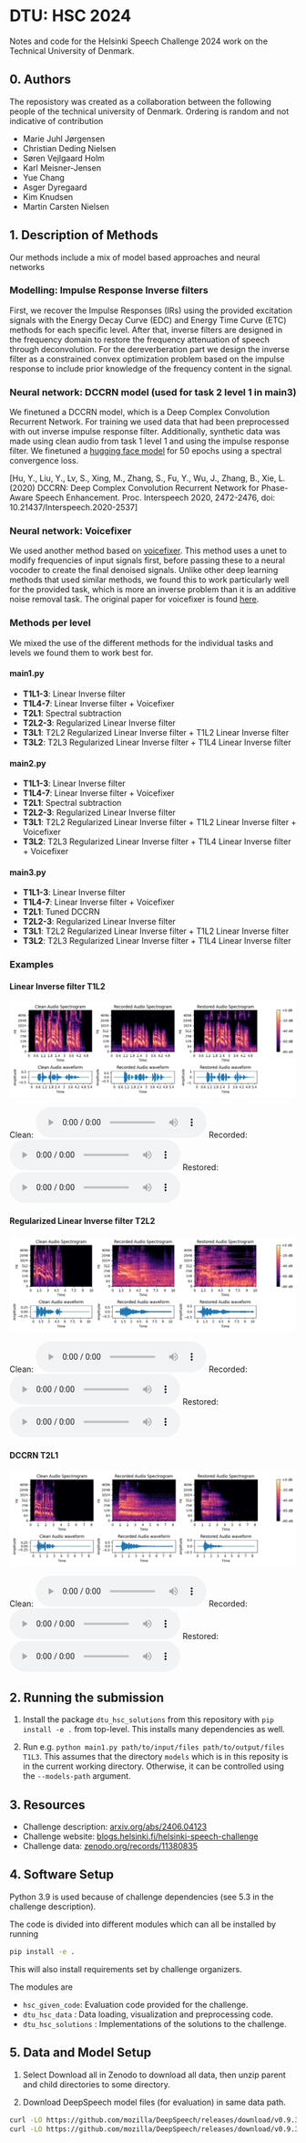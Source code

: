 # DTU: HSC 2024

Notes and code for the Helsinki Speech Challenge 2024 work on the Technical University of Denmark.

## 0. Authors

The reposistory was created as a collaboration between the following people of the technical university of Denmark. Ordering is random and not indicative of contribution

- Marie Juhl Jørgensen
- Christian Deding Nielsen
- Søren Vejlgaard Holm
- Karl Meisner-Jensen
- Yue Chang
- Asger Dyregaard
- Kim Knudsen
- Martin Carsten Nielsen

## 1. Description of Methods
Our methods include a mix of model based approaches and neural networks

### Modelling: Impulse Response Inverse filters
First, we recover the Impulse Responses (IRs) using the provided excitation signals with the Energy Decay Curve (EDC) and Energy Time Curve (ETC) methods for each specific level. After that, inverse filters are designed in the frequency domain to restore the frequency attenuation of speech through deconvolution. For the dereverberation part we design the inverse filter as a constrained convex optimization problem based on the impulse response to include prior knowledge of the frequency content in the signal. 


### Neural network: DCCRN model (used for task 2 level 1 in main3)
We finetuned a DCCRN model, which is a Deep Complex Convolution Recurrent Network. For training we used data that had been preprocessed with out inverse impulse response filter. Additionally, synthetic data was made using clean audio from task 1 level 1 and using the impulse response filter. We finetuned a [hugging face model](https://huggingface.co/JorisCos/DCCRNet_Libri1Mix_enhsingle_16k) for 50 epochs using a spectral convergence loss.

[Hu, Y., Liu, Y., Lv, S., Xing, M., Zhang, S., Fu, Y., Wu, J., Zhang, B., Xie, L. (2020) DCCRN: Deep Complex Convolution Recurrent Network for Phase-Aware Speech Enhancement. Proc. Interspeech 2020, 2472-2476, doi: 10.21437/Interspeech.2020-2537]

### Neural network: Voicefixer
We used another method based on [voicefixer](https://github.com/haoheliu/voicefixer). This method uses a unet to modify frequencies of input signals first, before passing these to a neural vocoder to create the final denoised signals. Unlike other deep learning methods that used similar methods, we found this to work particularly well for the provided task, which is more an inverse problem than it is an additive noise removal task. The original paper for voicefixer is found [here](https://arxiv.org/abs/2109.13731).

### Methods per level
We mixed the use of the different methods for the individual tasks and levels we found them to work best for.

#### main1.py
- **T1L1-3**: Linear Inverse filter
- **T1L4-7**: Linear Inverse filter + Voicefixer
- **T2L1**: Spectral subtraction
- **T2L2-3**: Regularized Linear Inverse filter
- **T3L1**: T2L2 Regularized Linear Inverse filter + T1L2 Linear Inverse filter
- **T3L2**: T2L3 Regularized Linear Inverse filter + T1L4 Linear Inverse filter

#### main2.py
- **T1L1-3**: Linear Inverse filter
- **T1L4-7**: Linear Inverse filter + Voicefixer
- **T2L1**: Spectral subtraction
- **T2L2-3**: Regularized Linear Inverse filter
- **T3L1**: T2L2 Regularized Linear Inverse filter + T1L2 Linear Inverse filter + Voicefixer
- **T3L2**: T2L3 Regularized Linear Inverse filter + T1L4 Linear Inverse filter + Voicefixer

#### main3.py
- **T1L1-3**: Linear Inverse filter
- **T1L4-7**: Linear Inverse filter + Voicefixer
- **T2L1**: Tuned DCCRN
- **T2L2-3**: Regularized Linear Inverse filter
- **T3L1**: T2L2 Regularized Linear Inverse filter + T1L2 Linear Inverse filter
- **T3L2**: T2L3 Regularized Linear Inverse filter + T1L4 Linear Inverse filter

### Examples
#### Linear Inverse filter T1L2
![Alt Text](./src/linear.png)

Clean: <audio controls>
  <source src="./src/t1l2_linear_clean.wav" type="audio/mpeg">
  Your browser does not support the audio element.
</audio>
Recorded: <audio controls>
  <source src="./src/t1l2_linear_recorded.wav" type="audio/mpeg">
  Your browser does not support the audio element.
</audio>
Restored: <audio controls>
  <source src="./src/t1l2_linear_recon.wav" type="audio/mpeg">
  Your browser does not support the audio element.
</audio>

#### Regularized Linear Inverse filter T2L2
![Alt Text](./src/reg.png)

Clean: <audio controls>
  <source src="./src/reg_clean.wav" type="audio/mpeg">
  Your browser does not support the audio element.
</audio>
Recorded: <audio controls>
  <source src="./src/reg_recorded.wav" type="audio/mpeg">
  Your browser does not support the audio element.
</audio>
Restored: <audio controls>
  <source src="./src/Reg_recon.wav" type="audio/mpeg">
  Your browser does not support the audio element.
</audio>

#### DCCRN T2L1
![Alt Text](./src/dccrn.png)

Clean: <audio controls>
  <source src="./src/dccrn_clean.wav" type="audio/mpeg">
  Your browser does not support the audio element.
</audio>
Recorded: <audio controls>
  <source src="./src/dccrn_recorded.wav" type="audio/mpeg">
  Your browser does not support the audio element.
</audio>
Restored: <audio controls>
  <source src="./src/DCCRN.wav" type="audio/mpeg">
  Your browser does not support the audio element.
</audio>

## 2. Running the submission
 1. Install the package `dtu_hsc_solutions` from this repository with `pip install -e .` from top-level. 
    This installs many dependencies as well.

 2. Run e.g. `python main1.py path/to/input/files path/to/output/files T1L3`. This assumes that the directory `models`
    which is in this reposity is in the current working directory. Otherwise, it can be controlled using the
    `--models-path` argument.

## 3. Resources

- Challenge description: [arxiv.org/abs/2406.04123](https://arxiv.org/abs/2406.04123)
- Challenge website: [blogs.helsinki.fi/helsinki-speech-challenge](https://blogs.helsinki.fi/helsinki-speech-challenge/)
- Challenge data: [zenodo.org/records/11380835](https://zenodo.org/records/11380835)

## 4. Software Setup
Python 3.9 is used because of challenge dependencies (see 5.3 in the challenge description).

The code is divided into different modules which can all be installed by running
```bash
pip install -e .
```
This will also install requirements set by challenge organizers.


The modules are
- `hsc_given_code`: Evaluation code provided for the challenge.
- `dtu_hsc_data` : Data loading, visualization and preprocessing code.
- `dtu_hsc_solutions` : Implementations of the solutions to the challenge.

## 5. Data and Model Setup

1. Select Download all in Zenodo to download all data, then unzip parent and child directories to some directory.

2. Download DeepSpeech model files (for evaluation) in same data path.
```bash
curl -LO https://github.com/mozilla/DeepSpeech/releases/download/v0.9.3/deepspeech-0.9.3-models.pbmm
curl -LO https://github.com/mozilla/DeepSpeech/releases/download/v0.9.3/deepspeech-0.9.3-models.scorer
```

<!--
## 4. Running the Code
You can check the evaluation on the original audio running something like:
```bash
# Handy short-hand to the top-level path of the challenge data and models
export HSC=~/Downloads/hsc
python -m hsc_given_code.evaluate \
    --text_file $HSC/Task_1_Level_1/Task_1_Level_1_text_samples.txt \
    --model_path $HSC/deepspeech-0.9.3-models.pbmm \
    --scorer_path $HSC/deepspeech-0.9.3-models.scorer \
    --audio_dir $HSC/Task_1_Level_1/Recorded
```
Or in a powershell terminal:
```python -m hsc_given_code.evaluate --text_file data/Task_2_Level_1/Task_2_Level_1/Task_2_Level_1_text_samples.txt --model_path data/deepspeech-0.9.3-models.pbmm --scorer_path data/deepspeech-0.9.3-models.scorer --audio_dir data/Task_2_Level_1/Task_2_Level_1/Recorded```

Here, I see an average CER of 4.3%.

and you can try an example solution (Wiener filtering):
```bash
# Runs the speech enhancement "solution"
python -m dtu_hsc_solutions $HSC wiener
# and then evaluate
python -m hsc_given_code.evaluate \
    --text_file $HSC/Task_1_Level_1/Task_1_Level_1_text_samples.txt \
    --model_path $HSC/deepspeech-0.9.3-models.pbmm \
    --scorer_path $HSC/deepspeech-0.9.3-models.scorer \
    --audio_dir $HSC/output/wiener/Task_1_Level_1
```
It displays mean CER = 10.3%: even worse than simply running the original audio - there is work to do!
-->
